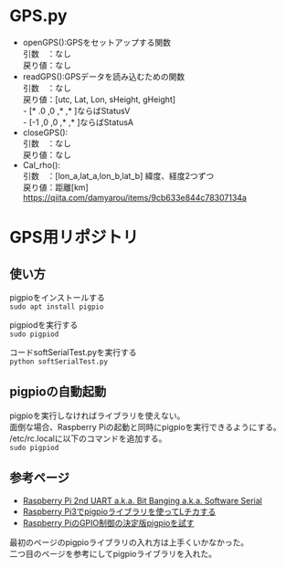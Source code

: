 ﻿# GPS.py
- openGPS():GPSをセットアップする関数  
	引数　：なし  
	戻り値：なし  
- readGPS():GPSデータを読み込むための関数  
	引数　：なし  
	戻り値：[utc, Lat, Lon, sHeight, gHeight]  
		- [* .0 ,0 ,* ,* ]ならばStatusV  
		- [-1 ,0 ,0 ,* ,* ]ならばStatusA  
- closeGPS():  
	引数　：なし  
	戻り値：なし　
- Cal_rho():  
	引数　：[lon_a,lat_a,lon_b,lat_b] 緯度、経度2つずつ  
	戻り値：距離[km]　
	https://qiita.com/damyarou/items/9cb633e844c78307134a  
# GPS用リポジトリ
## 使い方
pigpioをインストールする  
`sudo apt install pigpio`  
  
pigpiodを実行する  
`sudo pigpiod `   
  
コードsoftSerialTest.pyを実行する  
`python softSerialTest.py`

## pigpioの自動起動
pigpioを実行しなければライブラリを使えない。  
面倒な場合、Raspberry Piの起動と同時にpigpioを実行できるようにする。  
/etc/rc.localに以下のコマンドを追加する。  
`sudo pigpiod`

## 参考ページ
- [Raspberry Pi 2nd UART a.k.a. Bit Banging a.k.a. Software Serial](https://www.rs-online.com/designspark/raspberry-pi-2nd-uart-a-k-a-bit-banging-a-k-a-software-serial)
- [Raspberry Pi3でpigpioライブラリを使ってLチカする](https://qiita.com/yuuri23/items/597fd1a40c63627e59c2)  
- [Raspberry PiのGPIO制御の決定版pigpioを試す](https://karaage.hatenadiary.jp/entry/2017/02/10/073000)  
  
最初のページのpigpioライブラリの入れ方は上手くいかなかった。  
二つ目のページを参考にしてpigpioライブラリを入れた。
